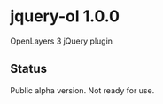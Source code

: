 jquery-ol 1.0.0
===============

OpenLayers 3 jQuery plugin

## Status
Public alpha version. Not ready for use.